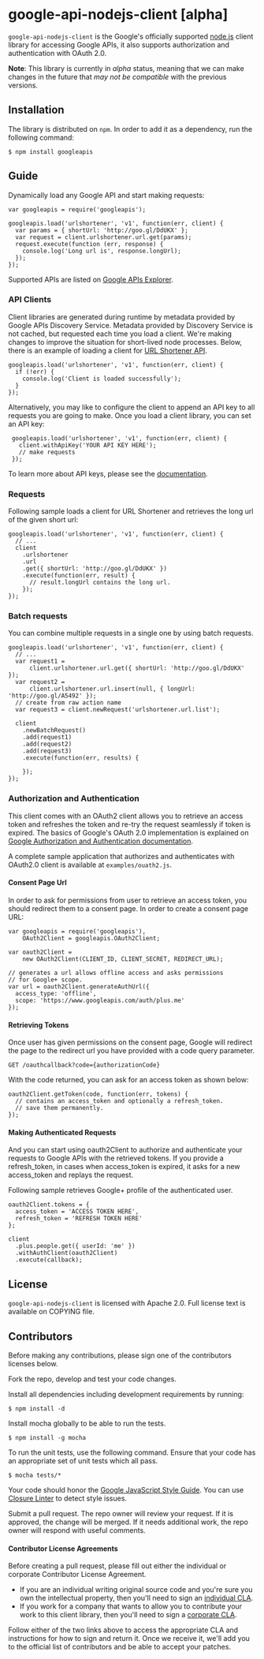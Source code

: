 # google-api-nodejs-client [alpha]

`google-api-nodejs-client` is the Google's officially supported
[node.js](http://nodejs.org/) client
library for accessing Google APIs, it also supports authorization and
authentication with OAuth 2.0.

**Note**: This library is currently in *alpha* status, meaning that we can make
changes in the future that *may not be compatible* with the previous versions.

## Installation

The library is distributed on `npm`. In order to add it as a dependency,
run the following command:

    $ npm install googleapis

## Guide

Dynamically load any Google API and start making requests:

    var googleapis = require('googleapis');

    googleapis.load('urlshortener', 'v1', function(err, client) {
      var params = { shortUrl: 'http://goo.gl/DdUKX' };
      var request = client.urlshortener.url.get(params);
      request.execute(function (err, response) {
        console.log('Long url is', response.longUrl);
      });
    });

Supported APIs are listed on
[Google APIs Explorer](https://developers.google.com/apis-explorer).

### API Clients

Client libraries are generated during runtime by metadata provided by Google
APIs Discovery Service. Metadata provided by Discovery Service is not cached,
but requested each time you load a client. We're making changes to improve the
situation for short-lived node processes. Below, there is an example of loading
a client for [URL Shortener API](https://developers.google.com/url-shortener/).

    googleapis.load('urlshortener', 'v1', function(err, client) {
      if (!err) {
        console.log('Client is loaded successfully');
      }
    });

Alternatively, you may like to configure the client to append an API key to all
requests you are going to make. Once you load a client library, you can set an
API key:

     googleapis.load('urlshortener', 'v1', function(err, client) {
       client.withApiKey('YOUR API KEY HERE');
       // make requests
     });

To learn more about API keys, please see the [documentation](https://developers.google.com/console/help/#UsingKeys).

### Requests

Following sample loads a client for URL Shortener and retrieves the long url
of the given short url:

    googleapis.load('urlshortener', 'v1', function(err, client) {
      // ...
      client
        .urlshortener
        .url
        .get({ shortUrl: 'http://goo.gl/DdUKX' })
        .execute(function(err, result) {
          // result.longUrl contains the long url.
        });
    });


### Batch requests

You can combine multiple requests in a single one by using batch requests.

    googleapis.load('urlshortener', 'v1', function(err, client) {
      // ...
      var request1 =
          client.urlshortener.url.get({ shortUrl: 'http://goo.gl/DdUKX' });
      var request2 =
          client.urlshortener.url.insert(null, { longUrl: 'http://goo.gl/A5492' });
      // create from raw action name
      var request3 = client.newRequest('urlshortener.url.list');

      client
        .newBatchRequest()
        .add(request1)
        .add(request2)
        .add(request3)
        .execute(function(err, results) {

        });
    });

### Authorization and Authentication

This client comes with an OAuth2 client allows you to retrieve an access token and
refreshes the token and re-try the request seamlessly if token is expired. The
basics of Google's OAuth 2.0 implementation is explained on
[Google Authorization and Authentication
documentation](https://developers.google.com/accounts/docs/OAuth2Login).

A complete sample application that authorizes and authenticates with OAuth2.0
client is available at `examples/ouath2.js`.

#### Consent Page Url

In order to ask for permissions from user to retrieve an access token, you
should redirect them to a consent page. In order to create a consent page
URL:

    var googleapis = require('googleapis'),
        OAuth2Client = googleapis.OAuth2Client;

    var oauth2Client =
        new OAuth2Client(CLIENT_ID, CLIENT_SECRET, REDIRECT_URL);

    // generates a url allows offline access and asks permissions
    // for Google+ scope.
    var url = oauth2Client.generateAuthUrl({
      access_type: 'offline',
      scope: 'https://www.googleapis.com/auth/plus.me'
    });

#### Retrieving Tokens
Once user has given permissions on the consent page, Google will redirect
the page to the redirect url you have provided with a code query parameter.

    GET /oauthcallback?code={authorizationCode}

With the code returned, you can ask for an access token as shown below:

    oauth2Client.getToken(code, function(err, tokens) {
      // contains an access_token and optionally a refresh_token.
      // save them permanently.
    });

#### Making Authenticated Requests

And you can start using oauth2Client to authorize and authenticate your
requests to Google APIs with the retrieved tokens. If you provide a
refresh_token, in cases when access_token is expired, it asks for a new
access_token and replays the request.

Following sample retrieves Google+ profile of the authenticated user.

    oauth2Client.tokens = {
      access_token = 'ACCESS TOKEN HERE',
      refresh_token = 'REFRESH TOKEN HERE'
    };

    client
      .plus.people.get({ userId: 'me' })
      .withAuthClient(oauth2Client)
      .execute(callback);

## License

`google-api-nodejs-client` is licensed with Apache 2.0. Full license text is
available on COPYING file.

## Contributors

Before making any contributions, please sign one of the contributors
licenses below.

Fork the repo, develop and test your code changes.

Install all dependencies including development requirements by running:

    $ npm install -d

Install mocha globally to be able to run the tests.

    $ npm install -g mocha

To run the unit tests, use the following command. Ensure that your code has an
appropriate set of unit tests which all pass.

    $ mocha tests/*

Your code should honor the
[Google JavaScript Style Guide](http://google-styleguide.googlecode.com/svn/trunk/javascriptguide.xml).
You can use
[Closure Linter](https://code.google.com/p/closure-linter/)
to detect style issues.

Submit a pull request. The repo owner will review your request. If it is
approved, the change will be merged. If it needs additional work, the repo
owner will respond with useful comments.

#### Contributor License Agreements

Before creating a pull request, please fill out either the individual or
corporate Contributor License Agreement.

* If you are an individual writing original source code and you're sure you
own the intellectual property, then you'll need to sign an
[individual CLA](http://code.google.com/legal/individual-cla-v1.0.html).
* If you work for a company that wants to allow you to contribute your work
to this client library, then you'll need to sign a
[corporate CLA](http://code.google.com/legal/corporate-cla-v1.0.html).

Follow either of the two links above to access the appropriate CLA and
instructions for how to sign and return it. Once we receive it, we'll add you
to the official list of contributors and be able to accept your patches.
